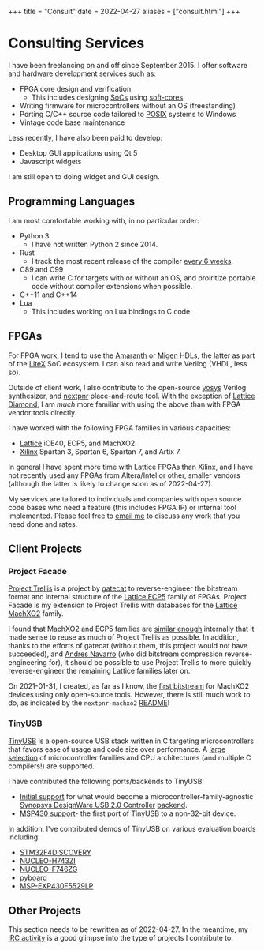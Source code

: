 +++
title = "Consult"
date = 2022-04-27
aliases = ["consult.html"]
+++

# Consulting Services
I have been freelancing on and off since September 2015. I offer
software and hardware development services such as:

* FPGA core design and verification
  * This includes designing [SoCs](https://en.wikipedia.org/wiki/System_on_a_chip) using [soft-cores](https://en.wikipedia.org/wiki/Soft_microprocessor).
* Writing firmware for microcontrollers without an OS (freestanding)
* Porting C/C++ source code tailored to [POSIX](https://pubs.opengroup.org/onlinepubs/9699919799.2018edition/)
  systems to Windows
* Vintage code base maintenance

Less recently, I have also been paid to develop:

* Desktop GUI applications using Qt 5
* Javascript widgets

I am still open to doing widget and GUI design.

## Programming Languages
I am most comfortable working with, in no particular order:

* Python 3
  * I have not written Python 2 since 2014.
* Rust
  * I track the most recent release of the compiler [every 6 weeks](https://doc.rust-lang.org/book/appendix-07-nightly-rust.html).
* C89 and C99
  * I can write C for targets with or without an OS, and proiritize portable
    code without compiler extensions when possible.
* C++11 and C++14
* Lua
  * This includes working on Lua bindings to C code.

## FPGAs
For FPGA work, I tend to use the [Amaranth](https://github.com/amaranth-lang/amaranth)
or [Migen](https://github.com/m-labs/migen) HDLs, the latter as part of the [LiteX](https://github.com/enjoy-digital/litex)
SoC ecosystem. I can also read and write Verilog (VHDL, less so).

Outside of client work, I also contribute to the open-source [yosys](https://github.com/YosysHQ/yosys)
Verilog synthesizer, and [nextpnr](https://github.com/YosysHQ/nextpnr) place-and-route tool.
With the exception of [Lattice Diamond](https://www.latticesemi.com/latticediamond), I am _much_
more familiar with using the above than with FPGA vendor tools directly.

I have worked with the following FPGA families in various capacities:

* [Lattice](https://www.latticesemi.com/en/Products.aspx) iCE40, ECP5, and MachXO2.
* [Xilinx](https://www.xilinx.com/products/silicon-devices/fpga.html) Spartan 3,
  Spartan 6, Spartan 7, and Artix 7.

In general I have spent more time with Lattice FPGAs than Xilinx, and I have not
recently used any FPGAs from Altera/Intel or other, smaller vendors (although
the latter is likely to change soon as of 2022-04-27).

My services are tailored to individuals and companies with open source
code bases who need a feature (this includes FPGA IP) or internal tool implemented.
Please feel free to <a href="mailto:wjones@wdj-consulting.com">email me</a> to discuss any work that
you need done and rates.

## Client Projects
### Project Facade
[Project Trellis](https://github.com/YosysHQ/prjtrellis) is a project by [gatecat](https://ds0.me)
to reverse-engineer the bitstream format and internal structure of the [Lattice ECP5](https://www.latticesemi.com/Products/FPGAandCPLD/ECP5)
family of FPGAs. Project Facade is my extension to Project Trellis with databases
for the [Lattice MachXO2](https://www.latticesemi.com/en/Products/FPGAandCPLD/MachXO2) family.

I found that MachXO2 and ECP5 families are [similar enough](https://github.com/YosysHQ/prjtrellis/pull/148)
internally that it made sense to reuse as much of Project Trellis as possible. In
addition, thanks to the efforts of gatecat (without them, this project would not
have succeeded), and [Andres Navarro](https://github.com/AndresNavarro82)
(who did bitstream compression reverse-engineering for), it should be possible
to use Project Trellis to more quickly reverse-engineer the remaining Lattice
families later on.

On 2021-01-31, I created, as far as I know, the [first bitstream](https://twitter.com/cr1901/status/1356042679608606721)
for MachXO2 devices using only open-source tools. However, there is still much
work to do, as indicated by the `nextpnr-machxo2` [README](https://github.com/YosysHQ/nextpnr/tree/master/machxo2#readme)!

### TinyUSB
[TinyUSB](https://github.com/hathach/tinyusb) is a open-source USB stack written in C
targeting microcontrollers that favors ease of usage and code size over performance.
A [large selection](https://github.com/hathach/tinyusb#supported-mcus) of
microcontroller families and CPU architectures (and multiple C compilers!) are
supported.

I have contributed the following ports/backends to TinyUSB:
* [Initial support](https://github.com/hathach/tinyusb/pull/38) for what would become
  a microcontroller-family-agnostic [Synopsys DesignWare USB 2.0 Controller](https://www.synopsys.com/dw/ipdir.php?ds=dwc_usb_2_0_hs_otg)
  [backend](https://github.com/hathach/tinyusb/tree/master/src/portable/synopsys/dwc2).
* [MSP430 support](https://github.com/hathach/tinyusb/pull/194)- the first port
  of TinyUSB to a non-32-bit device.

In addition, I've contributed demos of TinyUSB on various evaluation boards including:
  * [STM32F4DISCOVERY](https://www.st.com/en/evaluation-tools/stm32f4discovery.html)
  * [NUCLEO-H743ZI](https://www.st.com/en/evaluation-tools/nucleo-h743zi.html)
  * [NUCLEO-F746ZG](https://www.st.com/en/evaluation-tools/nucleo-f746zg.html)
  * [pyboard](https://store.micropython.org/product/PYBv1.1)
  * [MSP-EXP430F5529LP](https://www.ti.com/tool/MSP-EXP430F5529LP)

## Other Projects
This section needs to be rewritten as of 2022-04-27. In the meantime, my
[IRC activity](/about/#irc) is a good glimpse into the type of projects I
contribute to.
